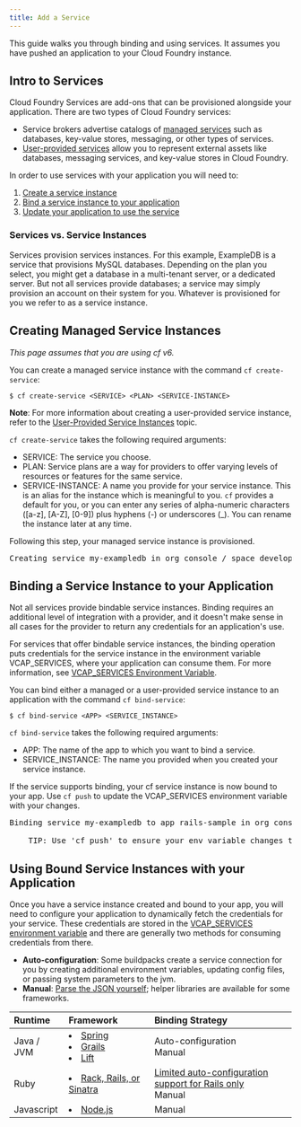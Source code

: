 ```yaml
---
title: Add a Service
---
```


This guide walks you through binding and using services.
It assumes you have pushed an application to your Cloud Foundry instance.

## <a id='intro'></a>Intro to Services ##

Cloud Foundry Services are add-ons that can be provisioned alongside
your application. There are two types of Cloud Foundry services:

 - Service brokers advertise catalogs of [managed services](./managed.html) such as databases, key-value stores, messaging, or other types of services.
 - [User-provided services](./user-provided.html) allow you to represent external assets like databases, messaging services, and key-value stores in Cloud Foundry.

In order to use services with your application you will need to:

1. [Create a service instance](#create)
1. [Bind a service instance to your application](#binding)
1. [Update your application to use the service](#using)

### Services vs. Service Instances
Services provision services instances.
For this example, ExampleDB is a service that provisions MySQL
databases. Depending on the plan you select, you might get a database
in a multi-tenant server, or a dedicated server. But not all services
provide databases; a service may simply provision an account on their
system for you. Whatever is provisioned for you we refer to as a
service instance.

## <a id='create'></a>Creating Managed Service Instances ##

_This page assumes that you are using cf v6._

You can create a managed service instance with the command `cf create-service`:

```
$ cf create-service <SERVICE> <PLAN> <SERVICE-INSTANCE>
```

**Note**: For more information about creating a user-provided service instance, refer to the [User-Provided Service Instances](./user-provided.html) topic.

`cf create-service` takes the following required arguments:

* SERVICE: The service you choose.
* PLAN: Service plans are a way for providers to offer varying levels
of resources or features for the same service.
* SERVICE-INSTANCE: A name you provide for your service instance. This
is an alias for the instance which is meaningful to you. `cf` provides
a default for you, or you can enter any series of alpha-numeric
characters ([a-z], [A-Z], [0-9]) plus hyphens (-) or underscores (\_). You can rename the instance later at any time.

Following this step, your managed service instance is provisioned.

<pre class="terminal">
Creating service my-exampledb in org console / space development as user@example.com... OK
</pre>

## <a id='binding'></a>Binding a Service Instance to your Application ##

Not all services provide bindable service instances.
Binding requires an additional level of integration with a provider,
and it doesn't make sense in all cases for the provider to return any
credentials for an application's use.

For services that offer bindable service instances, the binding
operation puts credentials for the service instance in the environment
variable VCAP\_SERVICES, where your application can consume them.
For more information, see [VCAP_SERVICES Environment
Variable](../deploy-apps/environment-variable.html).

You can bind either a managed or a user-provided service instance to an application with the command `cf bind-service`:

```
$ cf bind-service <APP> <SERVICE_INSTANCE>
```

`cf bind-service` takes the following required arguments:

* APP: The name of the app to which you want to bind a service.
* SERVICE_INSTANCE: The name you provided when you created your service instance.

If the service supports binding, your cf service instance is now
bound to your app. Use `cf push` to update the VCAP_SERVICES
environment variable with your changes.

<pre class="terminal">
Binding service my-exampledb to app rails-sample in org console / space development as user@example.com... OK

	TIP: Use 'cf push' to ensure your env variable changes take effect
</pre>

## <a id='using'></a>Using Bound Service Instances with your Application ##

Once you have a service instance created and bound to your app, you
will need to configure your application to dynamically fetch the
credentials for your service.
These credentials are stored in the [VCAP\_SERVICES environment
variable](../deploy-apps/environment-variable.html#VCAP_SERVICES) and
there are generally two methods for consuming credentials from there.

* **Auto-configuration**: Some buildpacks create a service connection for you
by creating additional environment variables, updating config files, or passing
system parameters to the jvm.
* **Manual**: [Parse the JSON
yourself](../deploy-apps/environment-variable.html#app); helper libraries are
available for some frameworks.

| Runtime               | Framework                   | Binding Strategy         |
| :-------------        |:-------------               |:-------------            |
| Java / JVM        | <li>[Spring](./spring-service-bindings.html) <li>[Grails](./grails-service-bindings.html) <li>[Lift](./lift-service-bindings.html) | Auto-configuration<br/>Manual |
| Ruby            | <li>[Rack, Rails, or Sinatra](./ruby-service-bindings.html) |  [Limited auto-configuration support for Rails only](./ruby-service-bindings.html#auto-config)<br/>Manual |
| Javascript          | <li>[Node.js](./node-service-bindings.html) | Manual |